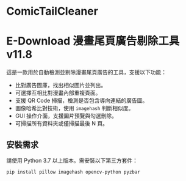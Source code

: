 # ComicTailCleaner

# E-Download 漫畫尾頁廣告剔除工具 v11.8

這是一款用於自動檢測並剔除漫畫尾頁廣告的工具，支援以下功能：

- 比對廣告圖庫，找出相似圖片並列出。
- 可選擇互相比對漫畫內部重複頁面。
- 支援 QR Code 掃描，檢測是否包含導向連結的廣告圖。
- 圖像哈希比對技術，使用 `imagehash` 判斷相似度。
- GUI 操作介面，支援圖片預覽與勾選刪除。
- 可掃描所有資料夾或僅掃描最後 N 頁。

## 安裝需求

請使用 Python 3.7 以上版本。需安裝以下第三方套件：

```bash
pip install pillow imagehash opencv-python pyzbar
